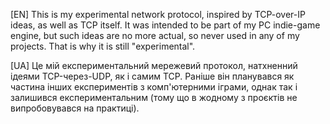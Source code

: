 [EN]
This is my experimental network protocol, inspired by TCP-over-IP ideas, as well as TCP itself.
It was intended to be part of my PC indie-game engine, but such ideas are no more actual, so never used in any of my projects.
That is why it is still "experimental".

[UA]
Це мій експериментальний мережевий протокол, натхненний ідеями TCP-через-UDP, як і самим TCP.
Раніше він планувався як частина інших експериментів з комп'ютерними іграми, однак так і залишився експериментальним (тому що в жодному з проєктів не випробовувався на практиці).
